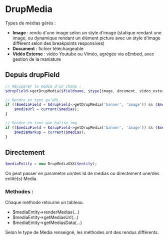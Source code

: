 # DrupMedia

Types de médias gérés :

- **Image** : rendu d'une image selon un style d'image (statique rendant une image, ou dynamique rendant un élément picture avec un style d'image différent selon des breakpoints responsives)
- **Document** : fichier téléchargeable
- **Vidéo Externe** : vidéo Youtube ou Viméo, agrégée via oEmbed, avec gestion de la maniature

## Depuis drupField

```php
// Récupérer le média d'un champ :
$drupField->getDrupMedia($fieldname, $type[image, document, video_external])

// Rendre en tant qu'URL
if (($mediaField = $drupField->getDrupMedia('banner', 'image')) && ($medias = $mediaField->getMediasUrl('thumbnail'))) {
    $mediaUrl = current($medias);
}

// Rendre en tant que balise img    
if (($mediaField = $drupField->getDrupMedia('banner', 'image')) && ($medias = $mediaField->renderMedias('thumbnail'))) {
    $mediaMarkup = current($medias);
}
```

## Directement

```php
$mediaEntity = new DrupMediaXXX($entity);
```

On peut passer en paramètre un/des Id de médias ou directement une/des entité(s) Media.

### Methodes :

Chaque méthode retourne un tableau.

- $mediaEntity->renderMedias(...)
- $mediaEntity->getMediasUrl(...)
- $mediaEntity->getMediasData(...)

Selon le type de Media renseigné, les méthodes ont des rendus différents.

